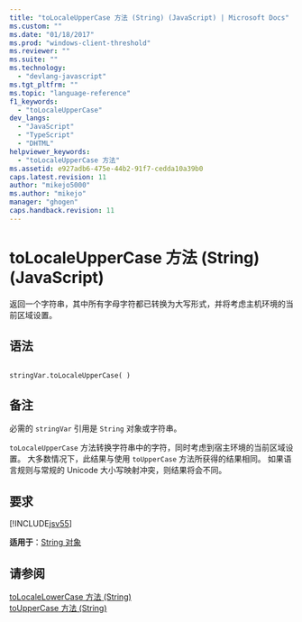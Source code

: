 ```yaml
---
title: "toLocaleUpperCase 方法 (String) (JavaScript) | Microsoft Docs"
ms.custom: ""
ms.date: "01/18/2017"
ms.prod: "windows-client-threshold"
ms.reviewer: ""
ms.suite: ""
ms.technology: 
  - "devlang-javascript"
ms.tgt_pltfrm: ""
ms.topic: "language-reference"
f1_keywords: 
  - "toLocaleUpperCase"
dev_langs: 
  - "JavaScript"
  - "TypeScript"
  - "DHTML"
helpviewer_keywords: 
  - "toLocaleUpperCase 方法"
ms.assetid: e927adb6-475e-44b2-91f7-cedda10a39b0
caps.latest.revision: 11
author: "mikejo5000"
ms.author: "mikejo"
manager: "ghogen"
caps.handback.revision: 11
---
```

# toLocaleUpperCase 方法 (String) (JavaScript)
返回一个字符串，其中所有字母字符都已转换为大写形式，并将考虑主机环境的当前区域设置。  
  
## 语法  
  
```  
  
stringVar.toLocaleUpperCase( )  
```  
  
## 备注  
 必需的 `stringVar` 引用是 `String` 对象或字符串。  
  
 `toLocaleUpperCase` 方法转换字符串中的字符，同时考虑到宿主环境的当前区域设置。  大多数情况下，此结果与使用 `toUpperCase` 方法所获得的结果相同。  如果语言规则与常规的 Unicode 大小写映射冲突，则结果将会不同。  
  
## 要求  
 [!INCLUDE[jsv55](../../javascript/reference/includes/jsv55-md.md)]  
  
 **适用于**：[String 对象](../../javascript/reference/string-object-javascript.md)  
  
## 请参阅  
 [toLocaleLowerCase 方法 \(String\)](../../javascript/reference/tolocalelowercase-method-string-javascript.md)   
 [toUpperCase 方法 \(String\)](../../javascript/reference/touppercase-method-string-javascript.md)